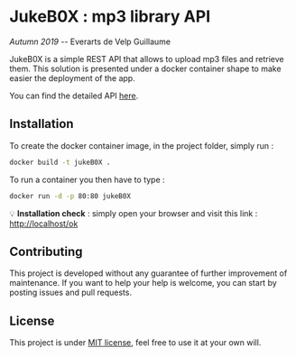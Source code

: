 # JukeB0X : mp3 library API
*Autumn 2019* -- Everarts de Velp Guillaume

JukeB0X is a simple REST API that allows to upload mp3 files and retrieve them.  This solution is presented under a docker
container shape to make easier the deployment of the app.

You can find the detailed API [here](https://edvgui.github.io/JukeB0X).

## Installation
To create the docker container image, in the project folder, simply run :
```bash
docker build -t jukeB0X .
```

To run a container you then have to type :
 ```bash
 docker run -d -p 80:80 jukeB0X
 ```
 
:bulb: **Installation check** : simply open your browser and visit this link : [http://localhost/ok](http://localhost/ok)

## Contributing
This project is developed without any guarantee of further improvement of maintenance.  If you want to help your help is 
welcome, you can start by posting issues and pull requests. 

## License
This project is under [MIT license](LICENSE), feel free to use it at your own will.
